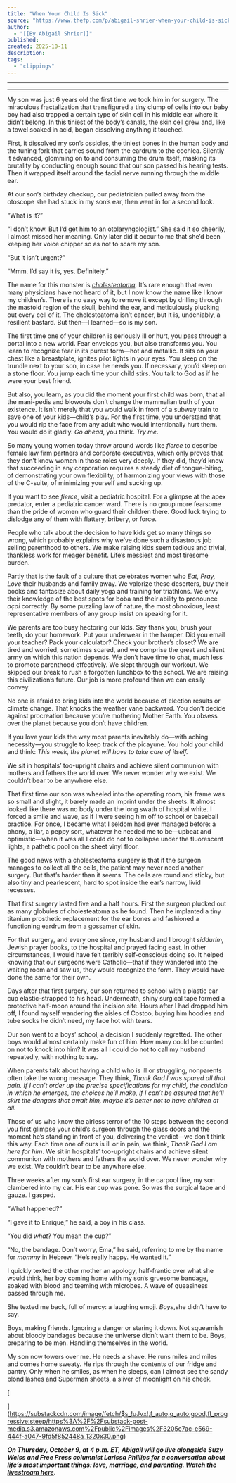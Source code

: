 ```yaml
---
title: "When Your Child Is Sick"
source: "https://www.thefp.com/p/abigail-shrier-when-your-child-is-sick?r=7br8e"
author:
  - "[[By Abigail Shrier]]"
published:
created: 2025-10-11
description:
tags:
  - "clippings"
---
```

---

---

My son was just 6 years old the first time we took him in for surgery. The miraculous fractalization that transfigured a tiny clump of cells into our baby boy had also trapped a certain type of skin cell in his middle ear where it didn’t belong. In this tiniest of the body’s canals, the skin cell grew and, like a towel soaked in acid, began dissolving anything it touched.

First, it dissolved my son’s ossicles, the tiniest bones in the human body and the tuning fork that carries sound from the eardrum to the cochlea. Silently it advanced, glomming on to and consuming the drum itself, masking its brutality by conducting enough sound that our son passed his hearing tests. Then it wrapped itself around the facial nerve running through the middle ear.

At our son’s birthday checkup, our pediatrician pulled away from the otoscope she had stuck in my son’s ear, then went in for a second look.

“What is it?”

“I don’t know. But I’d get him to an otolaryngologist.” She said it so cheerily, I almost missed her meaning. Only later did it occur to me that she’d been keeping her voice chipper so as not to scare my son.

“But it isn’t urgent?”

“Mmm. I’d say it is, yes. Definitely.”

The name for this monster is *[cholesteatoma](https://www.enthealth.org/conditions/cholesteatoma/)*. It’s rare enough that even many physicians have not heard of it, but I now know the name like I know my children’s. There is no easy way to remove it except by drilling through the mastoid region of the skull, behind the ear, and meticulously plucking out every cell of it. The cholesteatoma isn’t cancer, but it is, undeniably, a resilient bastard. But then—I learned—so is my son.

The first time one of your children is seriously ill or hurt, you pass through a portal into a new world. Fear envelops you, but also transforms you. You learn to recognize fear in its purest form—hot and metallic. It sits on your chest like a breastplate, ignites pilot lights in your eyes. You sleep on the trundle next to your son, in case he needs you. If necessary, you’d sleep on a stone floor. You jump each time your child stirs. You talk to God as if he were your best friend.

But also, you learn, as you did the moment your first child was born, that all the mani-pedis and blowouts don’t change the mammalian truth of your existence. It isn’t merely that you would walk in front of a subway train to save one of your kids—child’s play. For the first time, you understand that you would rip the face from any adult who would intentionally hurt them. You would do it gladly. *Go ahead*, you think. *Try me*.

So many young women today throw around words like *fierce* to describe female law firm partners and corporate executives, which only proves that they don’t know women in those roles very deeply. If they did, they’d know that succeeding in any corporation requires a steady diet of tongue-biting, of demonstrating your own flexibility, of harmonizing your views with those of the C-suite, of minimizing yourself and sucking up.

If you want to see *fierce*, visit a pediatric hospital. For a glimpse at the apex predator, enter a pediatric cancer ward. There is no group more fearsome than the pride of women who guard their children there. Good luck trying to dislodge any of them with flattery, bribery, or force.

People who talk about the decision to have kids get so many things so wrong, which probably explains why we’ve done such a disastrous job selling parenthood to others. We make raising kids seem tedious and trivial, thankless work for meager benefit. Life’s messiest and most tiresome burden.

Partly that is the fault of a culture that celebrates women who *Eat, Pray, Love* their husbands and family away. We valorize these deserters, buy their books and fantasize about daily yoga and training for triathlons. We envy their knowledge of the best spots for boba and their ability to pronounce *açai* correctly. By some puzzling law of nature, the most obnoxious, least representative members of any group insist on speaking for it.

We parents are too busy hectoring our kids. Say thank you, brush your teeth, do your homework. Put your underwear in the hamper. Did you email your teacher? Pack your calculator? Check your brother’s closet? We are tired and worried, sometimes scared, and we comprise the great and silent army on which this nation depends. We don’t have time to chat, much less to promote parenthood effectively. We slept through our workout. We skipped our break to rush a forgotten lunchbox to the school. We are raising this civilization’s future. Our job is more profound than we can easily convey.

No one is afraid to bring kids into the world because of election results or climate change. That knocks the weather vane backward. You don’t decide against procreation because you’re mothering Mother Earth. You obsess over the planet because you don’t have children.

If you love your kids the way most parents inevitably do—with aching necessity—you struggle to keep track of the picayune. You hold your child and think: *This week, the planet will have to take care of itself.*

We sit in hospitals’ too-upright chairs and achieve silent communion with mothers and fathers the world over. We never wonder why we exist. We couldn’t bear to be anywhere else.

That first time our son was wheeled into the operating room, his frame was so small and slight, it barely made an imprint under the sheets. It almost looked like there was no body under the long swath of hospital white. I forced a smile and wave, as if I were seeing him off to school or baseball practice. For once, I became what I seldom had ever managed before: a phony, a liar, a peppy sort, whatever he needed me to be—upbeat and optimistic—when it was all I could do not to collapse under the fluorescent lights, a pathetic pool on the sheet vinyl floor.

The good news with a cholesteatoma surgery is that if the surgeon manages to collect all the cells, the patient may never need another surgery. But that’s harder than it seems. The cells are round and sticky, but also tiny and pearlescent, hard to spot inside the ear’s narrow, livid recesses.

That first surgery lasted five and a half hours. First the surgeon plucked out as many globules of cholesteatoma as he found. Then he implanted a tiny titanium prosthetic replacement for the ear bones and fashioned a functioning eardrum from a gossamer of skin.

For that surgery, and every one since, my husband and I brought *siddurim,* Jewish prayer books, to the hospital and prayed facing east. In other circumstances, I would have felt terribly self-conscious doing so. It helped knowing that our surgeons were Catholic—that if they wandered into the waiting room and saw us, they would recognize the form. They would have done the same for their own.

Days after that first surgery, our son returned to school with a plastic ear cup elastic-strapped to his head. Underneath, shiny surgical tape formed a protective half-moon around the incision site. Hours after I had dropped him off, I found myself wandering the aisles of Costco, buying him hoodies and tube socks he didn’t need, my face hot with tears.

Our son went to a boys’ school, a decision I suddenly regretted. The other boys would almost certainly make fun of him. How many could be counted on not to knock into him? It was all I could do not to call my husband repeatedly, with nothing to say.

When parents talk about having a child who is ill or struggling, nonparents often take the wrong message. They think, *Thank God I was spared all that pain. If I can’t order up the precise specifications for my child, the condition in which he emerges, the choices he’ll make, if I can’t be assured that he’ll skirt the dangers that await him, maybe it’s better not to have children at all.*

Those of us who know the airless terror of the 10 steps between the second you first glimpse your child’s surgeon through the glass doors and the moment he’s standing in front of you, delivering the verdict—we don’t think this way. Each time one of ours is ill or in pain, we think, *Thank God I am here for him*. We sit in hospitals’ too-upright chairs and achieve silent communion with mothers and fathers the world over. We never wonder why we exist. We couldn’t bear to be anywhere else.

Three weeks after my son’s first ear surgery, in the carpool line, my son clambered into my car. His ear cup was gone. So was the surgical tape and gauze. I gasped.

“What happened?”

“I gave it to Enrique,” he said, a boy in his class.

“You did *what*? You mean the cup?”

“No, the bandage. Don’t worry, Ema,” he said, referring to me by the name for *mommy* in Hebrew. “He’s really happy. He wanted it.”

I quickly texted the other mother an apology, half-frantic over what she would think, her boy coming home with my son’s gruesome bandage, soaked with blood and teeming with microbes. A wave of queasiness passed through me.

She texted me back, full of mercy: a laughing emoji. *Boys*,she didn’t have to say.

Boys, making friends. Ignoring a danger or staring it down. Not squeamish about bloody bandages because the universe didn’t want them to be. Boys, preparing to be men. Handling themselves in the world.

My son now towers over me. He needs a shave. He runs miles and miles and comes home sweaty. He rips through the contents of our fridge and pantry. Only when he smiles, as when he sleeps, can I almost see the sandy blond lashes and Superman sheets, a sliver of moonlight on his cheek.

[

](https://substackcdn.com/image/fetch/$s_!uJvx!,f_auto,q_auto:good,fl_progressive:steep/https%3A%2F%2Fsubstack-post-media.s3.amazonaws.com%2Fpublic%2Fimages%2F3205c7ac-e569-444f-a047-9fd5f852448a_1320x30.png)

***On Thursday, October 9, at 4 p.m. ET, Abigail will go live alongside Suzy Weiss and Free Press columnist Larissa Phillips for a conversation about life’s most important things: love, marriage, and parenting. [Watch the livestream here](https://www.thefp.com/livestream?utm_source=post-publish).***